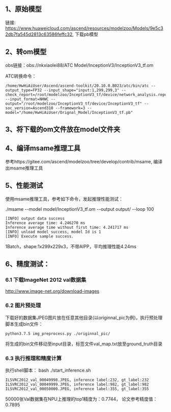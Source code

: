 ## 1、原始模型
链接: https://www.huaweicloud.com/ascend/resources/modelzoo/Models/9e5c32db7fa545d2813c63586feffc32, 下载pb模型

## 2、转om模型
obs链接：obs://nkxiaolei88/ATC Model/InceptionV3/InceptionV3_tf.om

ATC转换命令：
```
/home/HwHiAiUser/Ascend/ascend-toolkit/20.10.0.B023/atc/bin/atc --output_type=FP32 --input_shape="input:1,299,299,3" --check_report=/root/modelzoo/InceptionV3_tf/device/network_analysis.report --input_format=NHWC --output="/root/modelzoo/InceptionV3_tf/device/InceptionV3_tf" --soc_version=Ascend310 --framework=3 --model="/home/HwHiAiUser/Orignal_Model/InceptionV3_tf.pb" 
```

## 3、将下载的om文件放在model文件夹

## 4、编译msame推理工具
参考https://gitee.com/ascend/modelzoo/tree/develop/contrib/msame, 编译出msame推理工具

## 5、性能测试
使用msame推理工具，参考如下命令，发起推理性能测试：
 
./msame --model model/InceptionV3_tf.om --output output/ --loop 100
```
[INFO] output data success
Inference average time: 4.246270 ms
Inference average time without first time: 4.241717 ms
[INFO] unload model success, model Id is 1
[INFO] Execute sample success.
```
1Batch，shape:1x299x229x3，不带AIPP，平均推理性能4.24ms

## 6、精度测试：

### 6.1 下载ImageNet 2012 val数据集
http://www.image-net.org/download-images

### 6.2 图片预处理
下载好的数据集JPEG图片放在任意其他目录(以originnal_pic为例)，执行预处理脚本生成bin文件：
```
python3.7.5 img_preprocess.py ./originnal_pic/
```
将生成的bin文件移动至input目录，标签文件val_map.txt放至ground_truth目录

### 6.3 执行推理和精度计算
执行shell脚本： bash ./start_inference.sh
```
ILSVRC2012_val_00049998.JPEG, inference label:232, gt_label:232
ILSVRC2012_val_00049999.JPEG, inference label:982, gt_label:982
ILSVRC2012_val_00050000.JPEG, inference label:355, gt_label:355
```
50000张Val数据集在NPU上推理的top1精度为：0.7744， 论文参考精度值：0.7895